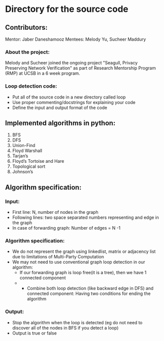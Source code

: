 # Directory for the source code
## Contributors:

Mentor: Jaber Daneshamooz
Mentees: Melody Yu, Sucheer Maddury

### About the project:
Melody and Sucheer joined the ongoing project "Seagull, Privacy Preserving Network Verification" as part of Research Mentorship Program (RMP) at UCSB in a 6 week program. 


### Loop detection code:
* Put all of the source code in a new directory called loop
* Use proper commenting/docstrings for explaining your code
* Define the input and output format of the code

## Implemented algorithms in python:
1. BFS
2. DFS
3. Union-Find
4. Floyd Warshall
5. Tarjan’s
6. Floyd’s Tortoise and Hare 
7. Topological sort
8. Johnson’s 

## Algorithm specification:
### Input:
* First line: N, number of nodes in the graph
* Following lines: two space separated numbers representing and edge in the graph
* In case of forwarding graph: Number of edges = N -1 

### Algorithm specification:
* We do not represent the graph using linkedlist, matrix or adjacency list due to limitations of Multi-Party Computation 
* We may not need to use conventional graph loop detection in our algorithm:
  * If our forwarding graph is loop free(it is a tree), then we have 1 connected component
  * * Combine both loop detection (like backward edge in DFS) and connected component: Having two conditions for ending the algorithm 

### Output:
* Stop the algorithm when the loop is detected (eg do not need to discover all of the nodes in BFS if you detect a loop)
* Output is true or false 
